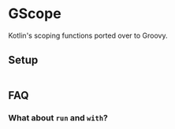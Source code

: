 # GScope

Kotlin's scoping functions ported over to Groovy.

## Setup

```groovy
```

## FAQ

### What about `run` and `with`?

